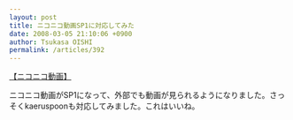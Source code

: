 ```yaml
---
layout: post
title: ニコニコ動画SP1に対応してみた
date: 2008-03-05 21:10:06 +0900
author: Tsukasa OISHI
permalink: /articles/392
---
```



<script type="text/javascript" src="http://ext.nicovideo.jp/thumb_watch/sm2516314?w=490&amp;h=307"></script>  

<noscript><a href="http://www.nicovideo.jp/watch/sm2516314">【ニコニコ動画】</a></noscript>  

ニコニコ動画がSP1になって、外部でも動画が見られるようになりました。さっそくkaeruspoonも対応してみました。これはいいね。  
